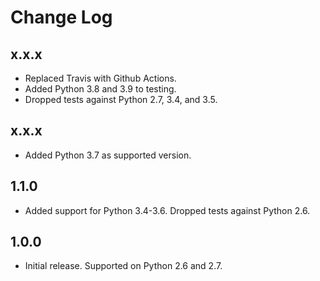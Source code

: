 Change Log
==========

x.x.x
-----

* Replaced Travis with Github Actions.
* Added Python 3.8 and 3.9 to testing.
* Dropped tests against Python 2.7, 3.4, and 3.5.


x.x.x
-----

* Added Python 3.7 as supported version.


1.1.0
-----

* Added support for Python 3.4-3.6. Dropped tests against Python 2.6.


1.0.0
-----

* Initial release. Supported on Python 2.6 and 2.7.
